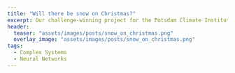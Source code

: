 ```yaml
---
title: "Will there be snow on Christmas?"
excerpt: Our challenge-winning project for the Potsdam Climate Institute's 2021 "AI for Climate" Hackathon.
header:
  teaser: "assets/images/posts/snow_on_christmas.png"
  overlay_image: "assets/images/posts/snow_on_christmas.png"
tags:
  - Complex Systems
  - Neural Networks
---
```


<style>
iframe{height:11200px !important;}
</style>

<script src="https://gist.github.com/DiGyt/c550f0f774a027740fb88945df3ad973.js"></script>

<script src="https://gist.github.com/DiGyt/865957c3f912715e362ba01f2321401e.js"></script>
